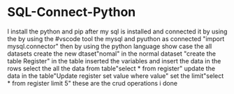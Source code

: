 # SQL-Connect-Python
I install the python and pip after my sql is installed and connected it by using the 
by using the #vscode tool the mysql and pyuthon as connected "import mysql.connector"
then by using the python language
show case the all datasets
create the new dtaset"nomal"
in the normal dataset "create the table Register"
in the table inserted the variables
and insert the data in the rows
select the all the data from table"select * from register"
update the data in the table"Update register set value where value"
set the limit"select * from register limit 5"
these are the crud operations i done 
